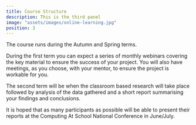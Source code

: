 ```yaml
---
title: Course Structure
description: This is the third panel
image: "assets/images/online-learning.jpg"
position: 3
---
```


The course runs during the Autumn and Spring terms. 

During the first term you can expect a series of monthly webinars covering the key material to ensure the success of your project.  You will also have meetings, as you choose, with your mentor, to ensure the project is workable for you.

The second term will be when the classroom based research will take place followed by analysis of the data gathered and a short report summarising your findings and conclusions.

It is hoped that as many participants as possible will be able to present their reports at the Computing At School National Conference in June/July.

